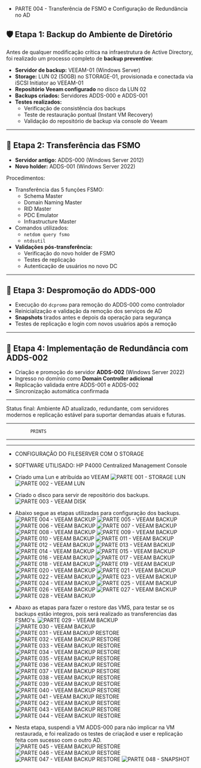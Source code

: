 + PARTE 004 - Transferência de FSMO e Configuração de Redundância no AD

## 🛡️ Etapa 1: Backup do Ambiente de Diretório

Antes de qualquer modificação crítica na infraestrutura de Active Directory, foi realizado um processo completo de **backup preventivo**:

- **Servidor de backup:** VEEAM-01 (Windows Server)
- **Storage:** LUN 02 (50GB) no STORAGE-01, provisionada e conectada via iSCSI Initiator ao VEEAM-01
- **Repositório Veeam configurado** no disco da LUN 02
- **Backups criados:** Servidores ADDS-000 e ADDS-001
- **Testes realizados:**
  - Verificação de consistência dos backups
  - Teste de restauração pontual (Instant VM Recovery)
  - Validação do repositório de backup via console do Veeam

---

## 🔁 Etapa 2: Transferência das FSMO

- **Servidor antigo:** ADDS-000 (Windows Server 2012)
- **Novo holder:** ADDS-001 (Windows Server 2022)

Procedimentos:

- Transferência das 5 funções FSMO:
  - Schema Master
  - Domain Naming Master
  - RID Master
  - PDC Emulator
  - Infrastructure Master
- Comandos utilizados:
  - `netdom query fsmo`
  - `ntdsutil`
- **Validações pós-transferência:**
  - Verificação do novo holder de FSMO
  - Testes de replicação
  - Autenticação de usuários no novo DC

---

## 🧹 Etapa 3: Despromoção do ADDS-000

- Execução do `dcpromo` para remoção do ADDS-000 como controlador
- Reinicialização e validação da remoção dos serviços de AD
- **Snapshots** tirados antes e depois da operação para segurança
- Testes de replicação e login com novos usuários após a remoção

---

## 🔄 Etapa 4: Implementação de Redundância com ADDS-002

- Criação e promoção do servidor **ADDS-002** (Windows Server 2022)
- Ingresso no domínio como **Domain Controller adicional**
- Replicação validada entre ADDS-001 e ADDS-002
- Sincronização automática confirmada
---

Status final: Ambiente AD atualizado, redundante, com servidores modernos e replicação estável para suportar demandas atuais e futuras.



 *****************************
             PRINTS
 ******************************
 
---

- CONFIGURAÇÃO DO FILESERVER COM O STORAGE
- SOFTWARE UTILISADO: HP P4000 Centralized Management Console
- Criado uma Lun e atribuída ao VEEAM
![PARTE 001 - STORAGE LUN](https://github.com/user-attachments/assets/193a43a8-10ff-41db-a736-174c43ddb59b)
![PARTE 002 - VEEAM LUN](https://github.com/user-attachments/assets/fe0f4252-43df-43b3-b613-1aff78ea1df7)

- Criado o disco para servir de repositório dos backups.
![PARTE 003 - VEEAM DISK](https://github.com/user-attachments/assets/71857b5f-466e-4e96-9247-6508732121b4)

- Abaixo segue as etapas utilizadas para configuração dos backups.
![PARTE 004 - VEEAM BACKUP](https://github.com/user-attachments/assets/d5952899-c7e4-4adc-87a9-ed0fc7fa756f)
![PARTE 005 - VEEAM BACKUP](https://github.com/user-attachments/assets/e276319b-cdba-4308-a282-787f5d75bcfc)
![PARTE 006 - VEEAM BACKUP](https://github.com/user-attachments/assets/50ed3ea1-68b9-4d67-80df-b7db7a665907)
![PARTE 007 - VEEAM BACKUP](https://github.com/user-attachments/assets/126991fb-d2fc-489f-805b-c4a6a56f28bb)
![PARTE 008 - VEEAM BACKUP](https://github.com/user-attachments/assets/6da54208-20a7-44e0-85f5-bcdab0bf0e08)
![PARTE 009 - VEEAM BACKUP](https://github.com/user-attachments/assets/41074365-d7a4-4c59-acc5-e421e58a429c)
![PARTE 010 - VEEAM BACKUP](https://github.com/user-attachments/assets/35006499-e4a0-4b99-b041-c52d36cd8b7d)
![PARTE 011 - VEEAM BACKUP](https://github.com/user-attachments/assets/a7655552-2f5a-4fe9-ae97-c8720e9795a5)
![PARTE 012 - VEEAM BACKUP](https://github.com/user-attachments/assets/60167b31-69d4-411c-bc30-a89026c60e6a)
![PARTE 013 - VEEAM BACKUP](https://github.com/user-attachments/assets/6cb18145-2ed4-4200-bc31-bbd034221ea4)
![PARTE 014 - VEEAM BACKUP](https://github.com/user-attachments/assets/5b68230a-fa1a-4588-8c58-5fd7793bc821)
![PARTE 015 - VEEAM BACKUP](https://github.com/user-attachments/assets/aecf899b-f9d1-4ee3-a55c-5e3521674d32)
![PARTE 016 - VEEAM BACKUP](https://github.com/user-attachments/assets/81cc37e9-4853-4000-800a-074a48e3ca8d)
![PARTE 017 - VEEAM BACKUP](https://github.com/user-attachments/assets/c4c540c1-2840-4b3f-92bb-3f1c82a30b2b)
![PARTE 018 - VEEAM BACKUP](https://github.com/user-attachments/assets/7f19a464-d8a4-4fc4-9239-15a47a8d991b)
![PARTE 019 - VEEAM BACKUP](https://github.com/user-attachments/assets/438e181a-74b2-4133-8452-5fe6bb95e760)
![PARTE 020 - VEEAM BACKUP](https://github.com/user-attachments/assets/a6d9463f-9154-4998-abe5-074fa1ffd5ed)
![PARTE 021 - VEEAM BACKUP](https://github.com/user-attachments/assets/6d41f498-f495-4552-8e98-68c6895cfc59)
![PARTE 022 - VEEAM BACKUP](https://github.com/user-attachments/assets/986b83b2-9f3e-4846-8c0f-db0bbe6c9bd5)
![PARTE 023 - VEEAM BACKUP](https://github.com/user-attachments/assets/a03c912a-4948-4cda-8c7e-eef207d76474)
![PARTE 024 - VEEAM BACKUP](https://github.com/user-attachments/assets/20a96d8a-227e-40af-8c6e-de0bc8a436ae)
![PARTE 025 - VEEAM BACKUP](https://github.com/user-attachments/assets/b0e81325-a861-4775-90ae-d09a21c0a499)
![PARTE 026 - VEEAM BACKUP](https://github.com/user-attachments/assets/64d1e9c9-06bb-4101-817e-fab9829f4280)
![PARTE 027 - VEEAM BACKUP](https://github.com/user-attachments/assets/00f2170e-d8fb-434e-ae7c-b90b74e03bc6)
![PARTE 028 - VEEAM BACKUP](https://github.com/user-attachments/assets/ed192ec8-4e0e-4b4c-b075-eb8d00bb5215)

- Abaxo as etapas para fazer o restore das VMS, para testar se os backups estão integros, pois será realizado as transferencias das FSMO's.
![PARTE 029 - VEEAM BACKUP](https://github.com/user-attachments/assets/d0860a0b-5a52-4109-a1f2-f9d9dc3973c4)
![PARTE 030 - VEEAM BACKUP](https://github.com/user-attachments/assets/5da32147-aa20-4cc2-b7f8-1fa8e7d8b6da)
![PARTE 031 - VEEAM BACKUP RESTORE](https://github.com/user-attachments/assets/2cd664e1-e263-4738-a82b-6ab9b611f2f5)
![PARTE 032 - VEEAM BACKUP RESTORE](https://github.com/user-attachments/assets/26e6b472-8d43-4b97-a003-77e3c1f1eced)
![PARTE 033 - VEEAM BACKUP RESTORE](https://github.com/user-attachments/assets/c42deac0-1f5f-4945-aa92-d314737ad679)
![PARTE 034 - VEEAM BACKUP RESTORE](https://github.com/user-attachments/assets/78430f40-9e71-4820-ae5b-c747feb65b55)
![PARTE 035 - VEEAM BACKUP RESTORE](https://github.com/user-attachments/assets/23f1974a-9727-462b-b057-5ec3090cda93)
![PARTE 036 - VEEAM BACKUP RESTORE](https://github.com/user-attachments/assets/8d65df58-87c6-4bd2-b511-2b28583e9767)
![PARTE 037 - VEEAM BACKUP RESTORE](https://github.com/user-attachments/assets/47c86b23-698f-4cb3-b5de-24b80af78de1)
![PARTE 038 - VEEAM BACKUP RESTORE](https://github.com/user-attachments/assets/cc564b8f-dfe9-4f39-8928-2e405aa44a9c)
![PARTE 039 - VEEAM BACKUP RESTORE](https://github.com/user-attachments/assets/da6ace78-c549-48b1-a8f4-eff1587f6ff5)
![PARTE 040 - VEEAM BACKUP RESTORE](https://github.com/user-attachments/assets/63536785-8938-4bff-8be2-f1de9c7322f3)
![PARTE 041 - VEEAM BACKUP RESTORE](https://github.com/user-attachments/assets/d2d215bf-8278-4672-9c1d-df552587a184)
![PARTE 042 - VEEAM BACKUP RESTORE](https://github.com/user-attachments/assets/f743c7d1-7e40-411a-89e7-0d09ccf23681)
![PARTE 043 - VEEAM BACKUP RESTORE](https://github.com/user-attachments/assets/306288a5-50a2-49fc-bdd5-7cb76b5ff63a)
![PARTE 044 - VEEAM BACKUP RESTORE](https://github.com/user-attachments/assets/18d4d6a0-e705-4ab8-920f-003507efe521)

- Nesta etapa, suspendi a VM ADDS-000 para não implicar na VM restaurada, e foi realizado os testes de criaçãod e user e replicação feita com sucesso com o outro AD.
![PARTE 045 - VEEAM BACKUP RESTORE](https://github.com/user-attachments/assets/987b7f87-ccc4-4882-a713-54dc5900b55f)
![PARTE 046 - VEEAM BACKUP RESTORE](https://github.com/user-attachments/assets/8e40c3b0-a976-4e24-bd67-c87c5ea53826)
![PARTE 047 - VEEAM BACKUP RESTORE](https://github.com/user-attachments/assets/d04fc207-b0f6-4075-9cc6-06b1b8345d7c)
![PARTE 048 - SNAPSHOT](https://github.com/user-attachments/assets/e39406c2-25da-4ebc-b4d3-d3716cbe8ac7)
